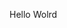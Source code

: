Hello Wolrd
















































































































































































































































































































































































































































































































































































































































































































































































































































































































































































































































































































































































































































































































































































































































































































































































































































































































































































































































































































































































































































































































































































































































































































































































































































































































































































































































































































































